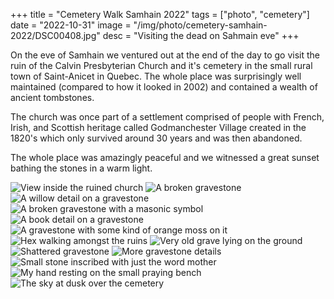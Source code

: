 +++
title = "Cemetery Walk Samhain 2022"
tags = ["photo", "cemetery"]
date = "2022-10-31"
image = "/img/photo/cemetery-samhain-2022/DSC00408.jpg"
desc = "Visiting the dead on Sahmain eve"
+++

On the eve of Samhain we ventured out at the end of the day to go visit the ruin of the Calvin Presbyterian Church and it's cemetery in the small rural town of Saint-Anicet in Quebec. The whole place was surprisingly well maintained (compared to how it looked in 2002) and contained a wealth of ancient tombstones.

The church was once part of a settlement comprised of people with French, Irish, and Scottish heritage called Godmanchester Village created in the 1820's which only survived around 30 years and was then abandoned.

The whole place was amazingly peaceful and we witnessed a great sunset bathing the stones in a warm light. 

![View inside the ruined church](/img/photo/cemetery-samhain-2022/DSC00408.jpg "View inside the ruined church")
![A broken gravestone](/img/photo/cemetery-samhain-2022/DSC00384.jpg "A broken gravestone")
![A willow detail on a gravestone](/img/photo/cemetery-samhain-2022/DSC00387.jpg "A willow detail on a gravestone")
![A broken gravestone with a masonic symbol](/img/photo/cemetery-samhain-2022/DSC00381.jpg "A broken gravestone with a masonic symbol")
![A book detail on a gravestone](/img/photo/cemetery-samhain-2022/DSC00398.jpg "A book detail on a gravestone")
![A gravestone with some kind of orange moss on it](/img/photo/cemetery-samhain-2022/DSC00405.jpg "A gravestone with some kind of orange moss on it")
![Hex walking amongst the ruins](/img/photo/cemetery-samhain-2022/DSC00392.jpg "Hex walking amongst the ruins")
![Very old grave lying on the ground](/img/photo/cemetery-samhain-2022/DSC00395.jpg "Very old grave lying on the ground")
![Shattered gravestone](/img/photo/cemetery-samhain-2022/DSC00400.jpg "Shattered gravestone")
![More gravestone details](/img/photo/cemetery-samhain-2022/DSC00385.jpg "More gravestone details")
![Small stone inscribed with just the word mother](/img/photo/cemetery-samhain-2022/DSC00388.jpg "Small stone inscribed with just the word mother")
![My hand resting on the small praying bench](/img/photo/cemetery-samhain-2022/DSC00393.jpg "My hand resting on the small praying bench")
![The sky at dusk over the cemetery](/img/photo/cemetery-samhain-2022/DSC00394.jpg "The sky at dusk over the cemetery")
